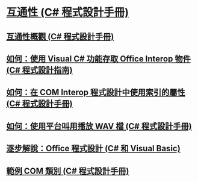 # [互通性 (C# 程式設計手冊)](interoperability.md)
## [互通性概觀 (C# 程式設計手冊)](interoperability-overview.md)
## [如何：使用 Visual C# 功能存取 Office Interop 物件 (C# 程式設計指南)](how-to-access-office-onterop-objects.md)
## [如何：在 COM Interop 程式設計中使用索引的屬性 (C# 程式設計手冊)](how-to-use-indexed-properties-in-com-interop-rogramming.md)
## [如何：使用平台叫用播放 WAV 檔 (C# 程式設計手冊)](how-to-use-platform-invoke-to-play-a-wave-file.md)
## [逐步解說：Office 程式設計 (C# 和 Visual Basic)](walkthrough-office-programming.md)
## [範例 COM 類別 (C# 程式設計手冊)](example-com-class.md)
